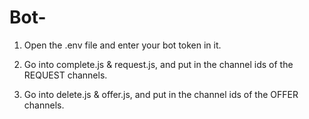 # Bot-

1. Open the .env file and enter your bot token in it. 

2. Go into complete.js & request.js, and put in the channel ids of the REQUEST channels.

3. Go into delete.js & offer.js, and put in the channel ids of the OFFER channels.
